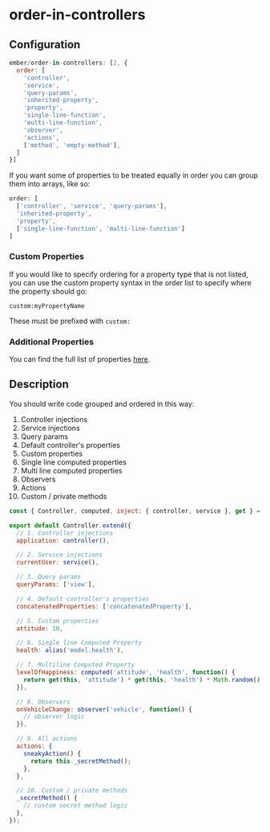 # order-in-controllers

## Configuration

```js
ember/order-in-controllers: [2, {
  order: [
    'controller',
    'service',
    'query-params',
    'inherited-property',
    'property',
    'single-line-function',
    'multi-line-function',
    'observer',
    'actions',
    ['method', 'empty-method'],
  ]
}]
```

If you want some of properties to be treated equally in order you can group them into arrays, like so:

```js
order: [
  ['controller', 'service', 'query-params'],
  'inherited-property',
  'property',
  ['single-line-function', 'multi-line-function']
]
```

### Custom Properties

If you would like to specify ordering for a property type that is not listed, you can use the custom property syntax
in the order list to specify where the property should go:

```
custom:myPropertyName
```

These must be prefixed with `custom:`

### Additional Properties

You can find the full list of properties [here](/lib/utils/property-order.js#L10).

## Description

You should write code grouped and ordered in this way:

1. Controller injections
2. Service injections
3. Query params
4. Default controller's properties
5. Custom properties
6. Single line computed properties
7. Multi line computed properties
8. Observers
9. Actions
10. Custom / private methods

```javascript
const { Controller, computed, inject: { controller, service }, get } = Ember;

export default Controller.extend({
  // 1. Controller injections
  application: controller(),

  // 2. Service injections
  currentUser: service(),

  // 3. Query params
  queryParams: ['view'],

  // 4. Default controller's properties
  concatenatedProperties: ['concatenatedProperty'],

  // 5. Custom properties
  attitude: 10,

  // 6. Single line Computed Property
  health: alias('model.health'),

  // 7. Multiline Computed Property
  levelOfHappiness: computed('attitude', 'health', function() {
    return get(this, 'attitude') * get(this, 'health') * Math.random();
  }),

  // 8. Observers
  onVehicleChange: observer('vehicle', function() {
    // observer logic
  }),

  // 9. All actions
  actions: {
    sneakyAction() {
      return this._secretMethod();
    },
  },

  // 10. Custom / private methods
  _secretMethod() {
    // custom secret method logic
  },
});
```
